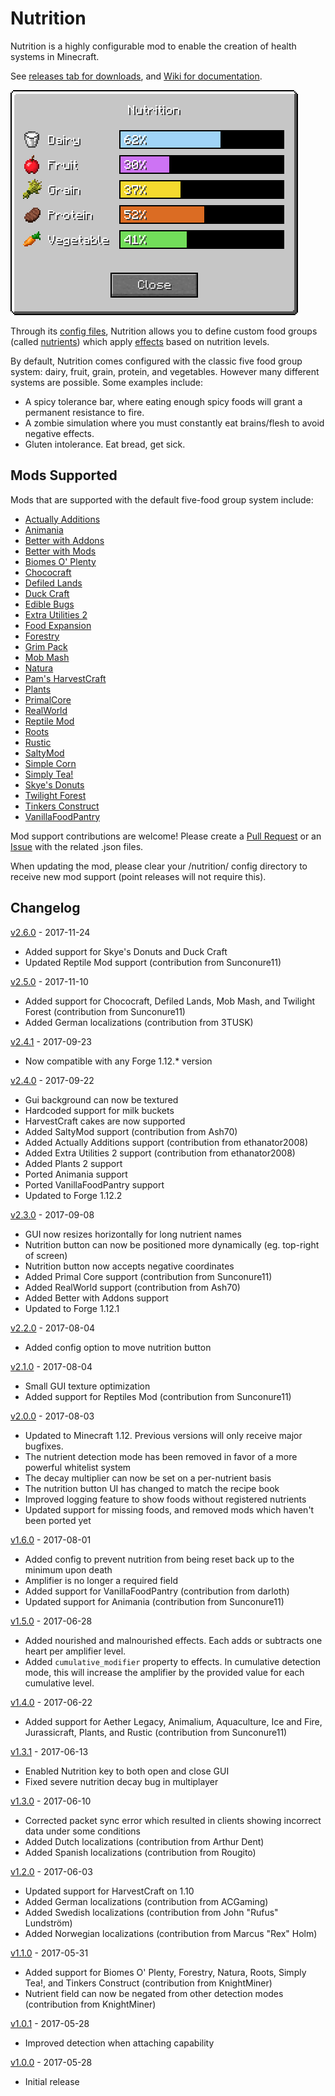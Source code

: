 # Nutrition

Nutrition is a highly configurable mod to enable the creation of health systems in Minecraft.

See [releases tab for downloads](https://github.com/WesCook/Nutrition/releases), and [Wiki for documentation](https://github.com/WesCook/Nutrition/wiki).

![Nutrition GUI](screenshots/gui.png "Nutrition GUI")

Through its [config files](https://github.com/WesCook/Nutrition/wiki/Configuration), Nutrition allows you to define custom food groups (called [nutrients](https://github.com/WesCook/Nutrition/wiki/Nutrients)) which apply [effects](https://github.com/WesCook/Nutrition/wiki/Effects) based on nutrition levels.

By default, Nutrition comes configured with the classic five food group system: dairy, fruit, grain, protein, and vegetables.  However many different systems are possible.  Some examples include:

* A spicy tolerance bar, where eating enough spicy foods will grant a permanent resistance to fire.
* A zombie simulation where you must constantly eat brains/flesh to avoid negative effects.
* Gluten intolerance.  Eat bread, get sick.

## Mods Supported

Mods that are supported with the default five-food group system include:

* [Actually Additions](https://minecraft.curseforge.com/projects/actually-additions)
* [Animania](https://minecraft.curseforge.com/projects/animania)
* [Better with Addons](https://minecraft.curseforge.com/projects/better-with-addons)
* [Better with Mods](https://minecraft.curseforge.com/projects/better-with-mods)
* [Biomes O' Plenty](https://minecraft.curseforge.com/projects/biomes-o-plenty)
* [Chococraft](https://minecraft.curseforge.com/projects/chococraft)
* [Defiled Lands](https://minecraft.curseforge.com/projects/defiled-lands)
* [Duck Craft](https://minecraft.curseforge.com/projects/duck-craft)
* [Edible Bugs](https://minecraft.curseforge.com/projects/edible-bugs)
* [Extra Utilities 2](https://minecraft.curseforge.com/projects/extra-utilities)
* [Food Expansion](https://minecraft.curseforge.com/projects/food-expansion)
* [Forestry](https://minecraft.curseforge.com/projects/forestry)
* [Grim Pack](https://minecraft.curseforge.com/projects/grim-pack)
* [Mob Mash](https://minecraft.curseforge.com/projects/mob-mash)
* [Natura](https://minecraft.curseforge.com/projects/natura)
* [Pam's HarvestCraft](https://minecraft.curseforge.com/projects/pams-harvestcraft)
* [Plants](https://minecraft.curseforge.com/projects/plants)
* [PrimalCore](https://minecraft.curseforge.com/projects/primalcore)
* [RealWorld](http://10paksmods.net/realworld.html)
* [Reptile Mod](https://minecraft.curseforge.com/projects/reptilemod)
* [Roots](https://minecraft.curseforge.com/projects/roots)
* [Rustic](https://minecraft.curseforge.com/projects/rustic)
* [SaltyMod](https://minecraft.curseforge.com/projects/saltymod)
* [Simple Corn](https://minecraft.curseforge.com/projects/simple-corn)
* [Simply Tea!](https://minecraft.curseforge.com/projects/simply-tea)
* [Skye's Donuts](https://minecraft.curseforge.com/projects/skyes-donuts)
* [Twilight Forest](https://minecraft.curseforge.com/projects/the-twilight-forest)
* [Tinkers Construct](https://minecraft.curseforge.com/projects/tinkers-construct)
* [VanillaFoodPantry](https://minecraft.curseforge.com/projects/vanillafoodpantry-mod)

Mod support contributions are welcome!  Please create a [Pull Request](https://github.com/WesCook/Nutrition/pulls) or an [Issue](https://github.com/WesCook/Nutrition/issues) with the related .json files.

When updating the mod, please clear your /nutrition/ config directory to receive new mod support (point releases will not require this).

## Changelog

[v2.6.0](https://github.com/WesCook/Nutrition/releases/tag/v2.6.0) - 2017-11-24
* Added support for Skye's Donuts and Duck Craft
* Updated Reptile Mod support (contribution from Sunconure11)

[v2.5.0](https://github.com/WesCook/Nutrition/releases/tag/v2.5.0) - 2017-11-10
* Added support for Chococraft, Defiled Lands, Mob Mash, and Twilight Forest (contribution from Sunconure11)
* Added German localizations (contribution from 3TUSK)

[v2.4.1](https://github.com/WesCook/Nutrition/releases/tag/v2.4.1) - 2017-09-23
* Now compatible with any Forge 1.12.* version

[v2.4.0](https://github.com/WesCook/Nutrition/releases/tag/v2.4.0) - 2017-09-22
* Gui background can now be textured
* Hardcoded support for milk buckets
* HarvestCraft cakes are now supported
* Added SaltyMod support (contribution from Ash70)
* Added Actually Additions support (contribution from ethanator2008)
* Added Extra Utilities 2 support (contribution from ethanator2008)
* Added Plants 2 support
* Ported Animania support
* Ported VanillaFoodPantry support
* Updated to Forge 1.12.2

[v2.3.0](https://github.com/WesCook/Nutrition/releases/tag/v2.3.0) - 2017-09-08
* GUI now resizes horizontally for long nutrient names
* Nutrition button can now be positioned more dynamically (eg. top-right of screen)
* Nutrition button now accepts negative coordinates
* Added Primal Core support (contribution from Sunconure11)
* Added RealWorld support (contribution from Ash70)
* Added Better with Addons support
* Updated to Forge 1.12.1

[v2.2.0](https://github.com/WesCook/Nutrition/releases/tag/v2.2.0) - 2017-08-04
* Added config option to move nutrition button

[v2.1.0](https://github.com/WesCook/Nutrition/releases/tag/v2.1.0) - 2017-08-04
* Small GUI texture optimization
* Added support for Reptiles Mod (contribution from Sunconure11)

[v2.0.0](https://github.com/WesCook/Nutrition/releases/tag/v2.0.0) - 2017-08-03
* Updated to Minecraft 1.12.  Previous versions will only receive major bugfixes.
* The nutrient detection mode has been removed in favor of a more powerful whitelist system
* The decay multiplier can now be set on a per-nutrient basis
* The nutrition button UI has changed to match the recipe book
* Improved logging feature to show foods without registered nutrients
* Updated support for missing foods, and removed mods which haven't been ported yet

[v1.6.0](https://github.com/WesCook/Nutrition/releases/tag/v1.6.0) - 2017-08-01
* Added config to prevent nutrition from being reset back up to the minimum upon death
* Amplifier is no longer a required field
* Added support for VanillaFoodPantry (contribution from darloth)
* Updated support for Animania (contribution from Sunconure11)

[v1.5.0](https://github.com/WesCook/Nutrition/releases/tag/v1.5.0) - 2017-06-28
* Added nourished and malnourished effects.  Each adds or subtracts one heart per amplifier level.
* Added `cumulative_modifier` property to effects.  In cumulative detection mode, this will increase the amplifier by the provided value for each cumulative level.  

[v1.4.0](https://github.com/WesCook/Nutrition/releases/tag/v1.4.0) - 2017-06-22
* Added support for Aether Legacy, Animalium, Aquaculture, Ice and Fire, Jurassicraft, Plants, and Rustic (contribution from Sunconure11)

[v1.3.1](https://github.com/WesCook/Nutrition/releases/tag/v1.3.1) - 2017-06-13
* Enabled Nutrition key to both open and close GUI
* Fixed severe nutrition decay bug in multiplayer

[v1.3.0](https://github.com/WesCook/Nutrition/releases/tag/v1.3.0) - 2017-06-10
* Corrected packet sync error which resulted in clients showing incorrect data under some conditions 
* Added Dutch localizations (contribution from Arthur Dent)
* Added Spanish localizations (contribution from Rougito)

[v1.2.0](https://github.com/WesCook/Nutrition/releases/tag/v1.2.0) - 2017-06-03
* Updated support for HarvestCraft on 1.10
* Added German localizations (contribution from ACGaming)
* Added Swedish localizations (contribution from John "Rufus" Lundström)
* Added Norwegian localizations (contribution from Marcus "Rex" Holm)

[v1.1.0](https://github.com/WesCook/Nutrition/releases/tag/v1.1.0) - 2017-05-31
* Added support for Biomes O' Plenty, Forestry, Natura, Roots, Simply Tea!, and Tinkers Construct (contribution from KnightMiner)
* Nutrient field can now be negated from other detection modes (contribution from KnightMiner)

[v1.0.1](https://github.com/WesCook/Nutrition/releases/tag/v1.0.1) - 2017-05-28
* Improved detection when attaching capability

[v1.0.0](https://github.com/WesCook/Nutrition/releases/tag/v1.0.0) - 2017-05-28
* Initial release
